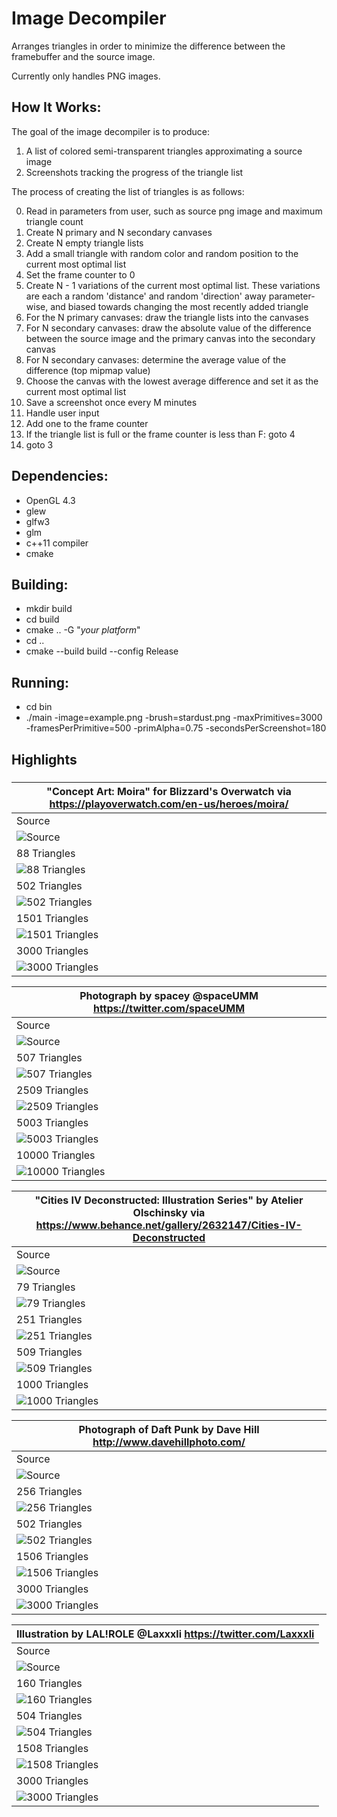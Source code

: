 # Image Decompiler

Arranges triangles in order to minimize the difference between the framebuffer and the source image.

Currently only handles PNG images.

## How It Works:

The goal of the image decompiler is to produce:

1. A list of colored semi-transparent triangles approximating a source image
2. Screenshots tracking the progress of the triangle list

The process of creating the list of triangles is as follows:

0. Read in parameters from user, such as source png image and maximum triangle count
1. Create N primary and N secondary canvases
2. Create N empty triangle lists
3. Add a small triangle with random color and random position to the current most optimal list
4. Set the frame counter to 0
5. Create N - 1 variations of the current most optimal list. These variations are each a random 'distance' and random 'direction' away parameter-wise, and biased towards changing the most recently added triangle
6. For the N primary canvases: draw the triangle lists into the canvases
7. For N secondary canvases: draw the absolute value of the difference between the source image and the primary canvas into the secondary canvas
8. For N secondary canvases: determine the average value of the difference (top mipmap value)
9. Choose the canvas with the lowest average difference and set it as the current most optimal list
10. Save a screenshot once every M minutes
11. Handle user input
12. Add one to the frame counter
13. If the triangle list is full or the frame counter is less than F: goto 4
14. goto 3

## __Dependencies:__

* OpenGL 4.3
* glew
* glfw3
* glm
* c++11 compiler
* cmake
  
## __Building:__

* mkdir build
* cd build
* cmake .. -G "*your platform*"
* cd ..
* cmake --build build --config Release

## __Running:__

* cd bin
* ./main -image=example.png -brush=stardust.png -maxPrimitives=3000 -framesPerPrimitive=500 -primAlpha=0.75 -secondsPerScreenshot=180


## Highlights

### 

| "Concept Art: Moira" for Blizzard's Overwatch via https://playoverwatch.com/en-us/heroes/moira/ |
|--------------------------------------------------------------------------------------------------|
| Source |
| ![Source](highlights/1moira6.png "Source") |
| 88 Triangles |
| ![](highlights/1moira6_0008_0088.png "88 Triangles") |
| 502 Triangles |
| ![](highlights/1moira6_0062_0502.png "502 Triangles") |
| 1501 Triangles |
| ![](highlights/1moira6_0257_1501.png "1501 Triangles") |
| 3000 Triangles |
| ![](highlights/1moira6_0978_3000.png "3000 Triangles") |

| Photograph by spacey @spaceUMM https://twitter.com/spaceUMM |
|-------------------------------------------------------------|
| Source |
| ![](highlights/2delorean1.png "Source") |
| 507 Triangles |
| ![](highlights/2delorean1_0049_0507.png "507 Triangles") |
| 2509 Triangles |
| ![](highlights/2delorean1_0395_2509.png "2509 Triangles") |
| 5003 Triangles |
| ![](highlights/2delorean1_0882_5003.png "5003 Triangles") |
| 10000 Triangles |
| ![](highlights/2delorean1_1993_10000.png "10000 Triangles") |

| "Cities IV Deconstructed: Illustration Series" by Atelier Olschinsky via https://www.behance.net/gallery/2632147/Cities-IV-Deconstructed |
| -------------------------------------------------------------|
| Source |
| ![](highlights/3deconstructed_cities.png "Source") |
| 79 Triangles |
| ![](highlights/3deconstructed_cities_0006_0079.png "79 Triangles") |
| 251 Triangles |
| ![](highlights/3deconstructed_cities_0020_0251.png "251 Triangles") |
| 509 Triangles |
| ![](highlights/3deconstructed_cities_0041_0509.png "509 Triangles") |
| 1000 Triangles |
| ![](highlights/3deconstructed_cities_0100_1000.png "1000 Triangles") |

| Photograph of Daft Punk by Dave Hill http://www.davehillphoto.com/ |
|--------------------------------------------------------------------|
| Source |
| ![](highlights/4daft_punk_disco.png "Source") |
| 256 Triangles |
| ![](highlights/4daft_punk_disco_0024_0256.png "256 Triangles") |
| 502 Triangles |
| ![](highlights/4daft_punk_disco_0048_0502.png "502 Triangles") |
| 1506 Triangles |
| ![](highlights/4daft_punk_disco_0146_1506.png "1506 Triangles") |
| 3000 Triangles |
| ![](highlights/4daft_punk_disco_0437_3000.png "3000 Triangles") |

| Illustration by LAL!ROLE @Laxxxli https://twitter.com/Laxxxli |
|---------------------------------------------------------------|
| Source |
| ![](highlights/5purple_cutie_cat2.png "Source") |
| 160 Triangles |
| ![](highlights/5purple_cutie_cat2.png_0008_0160.png "160 Triangles") |
| 504 Triangles |
| ![](highlights/5purple_cutie_cat2.png_0029_0504.png "504 Triangles") |
| 1508 Triangles |
| ![](highlights/5purple_cutie_cat2.png_0103_1508.png "1508 Triangles") |
| 3000 Triangles |
| ![](highlights/5purple_cutie_cat2.png_0262_3000.png "3000 Triangles") |
